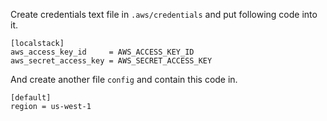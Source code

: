 Create credentials text file in `.aws/credentials` and put following code into it.

```
[localstack]
aws_access_key_id     = AWS_ACCESS_KEY_ID
aws_secret_access_key = AWS_SECRET_ACCESS_KEY
```

And create another file `config` and contain this code in.

```
[default]
region = us-west-1
```
